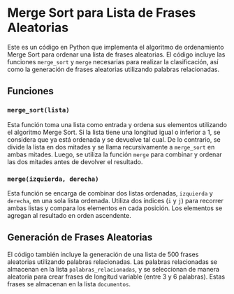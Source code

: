 # Merge Sort para Lista de Frases Aleatorias

Este es un código en Python que implementa el algoritmo de ordenamiento Merge Sort para ordenar una lista de frases aleatorias. El código incluye las funciones `merge_sort` y `merge` necesarias para realizar la clasificación, así como la generación de frases aleatorias utilizando palabras relacionadas.

## Funciones

### `merge_sort(lista)`

Esta función toma una lista como entrada y ordena sus elementos utilizando el algoritmo Merge Sort. Si la lista tiene una longitud igual o inferior a 1, se considera que ya está ordenada y se devuelve tal cual. De lo contrario, se divide la lista en dos mitades y se llama recursivamente a `merge_sort` en ambas mitades. Luego, se utiliza la función `merge` para combinar y ordenar las dos mitades antes de devolver el resultado.

### `merge(izquierda, derecha)`

Esta función se encarga de combinar dos listas ordenadas, `izquierda` y `derecha`, en una sola lista ordenada. Utiliza dos índices (`i` y `j`) para recorrer ambas listas y compara los elementos en cada posición. Los elementos se agregan al resultado en orden ascendente.

## Generación de Frases Aleatorias

El código también incluye la generación de una lista de 500 frases aleatorias utilizando palabras relacionadas. Las palabras relacionadas se almacenan en la lista `palabras_relacionadas`, y se seleccionan de manera aleatoria para crear frases de longitud variable (entre 3 y 6 palabras). Estas frases se almacenan en la lista `documentos`.


